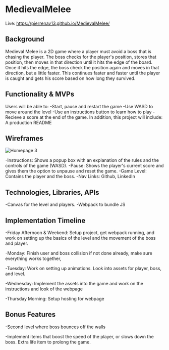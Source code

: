 # MedievalMelee

Live: https://pierrenav13.github.io/MedievalMelee/

## Background

  Medieval Melee is a 2D game where a player must avoid a boss that is chasing the player. The boss checks for the player's position, stores that position, then moves in that direction until it hits the edge of the board. Once it hits the edge, the boss check the position again and moves in that direction, but a little faster. This continues faster and faster until the player is caught and gets his score based on how long they survived.
  
 ## Functionality & MVPs
 Users will be able to:
  -Start, pause and restart the game
  -Use WASD to move around the level
  -Use an instructions button to learn how to play
  -Recieve a score at the end of the game.
 In addition, this project will include:
  A production README
  
 ## Wireframes
 ![Homepage 3](https://user-images.githubusercontent.com/85881627/136560356-0b156066-e508-4f67-bdbd-12f9af6ec8df.png)

  -Instructions: Shows a popup box with an explanation of the rules and the controls of the game (WASD).
  -Pause: Shows the player's current score and gives them the option to unpause and reset the game.
  -Game Level: Contains the player and the boss.
  -Nav Links: Github, LinkedIn

 
 ## Technologies, Libraries, APIs
  -Canvas for the level and players.
  -Webpack to bundle JS
 
 ## Implementation Timeline
  -Friday Afternoon & Weekend: Setup project, get webpack running, and work on setting up the basics of the level and the movement of the boss and player.

  -Monday:  Finish user and boss collision if not done already, make sure everything works together,

  -Tuesday: Work on setting up animations. Look into assets for player, boss, and level.

  -Wednesday: Implement the assets into the game and work on the instructions and look of the webpage

  -Thursday Morning: Setup hosting for webpage
  
## Bonus Features
  -Second level where boss bounces off the walls

  -Implement items that boost the speed of the player, or slows down the boss. Extra life item to prolong the game.
